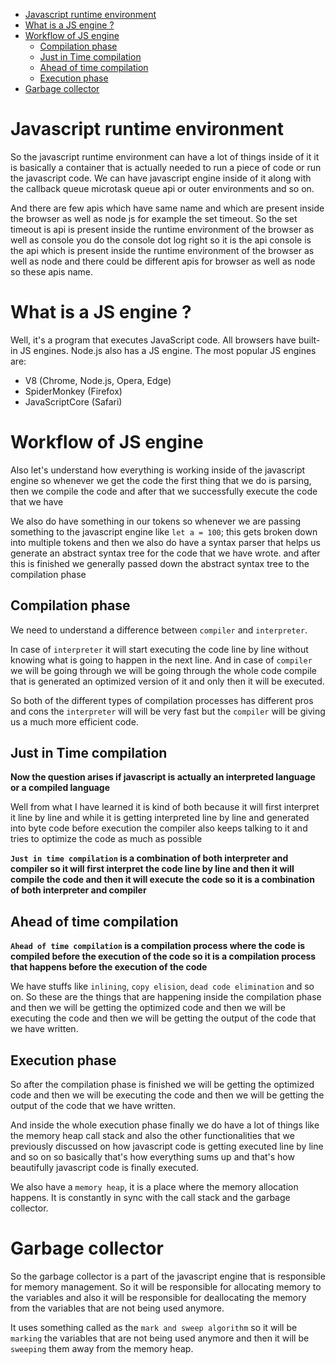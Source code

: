 <!-- TOC -->

- [Javascript runtime environment](#javascript-runtime-environment)
- [What is a JS engine ?](#what-is-a-js-engine-)
- [Workflow of JS engine](#workflow-of-js-engine)
  - [Compilation phase](#compilation-phase)
  - [Just in Time compilation](#just-in-time-compilation)
  - [Ahead of time compilation](#ahead-of-time-compilation)
  - [Execution phase](#execution-phase)
- [Garbage collector](#garbage-collector)

<!-- /TOC -->

# Javascript runtime environment

So the javascript runtime environment can have a lot of things inside of it it is basically a container that is actually needed to run a piece of code or run the javascript code. We can have javascript engine inside of it along with the callback queue microtask queue api or outer environments and so on.

And there are few apis which have same name and which are present inside the browser as well as node js for example the set timeout. So the set timeout is api is present inside the runtime environment of the browser as well as  console you do the console dot log right so it is the api console is the api which is present inside the runtime environment of the browser as well as node and there could be different apis for browser as well as node so these apis name.


# What is a JS engine ?

Well, it's a program that executes JavaScript code. All browsers have built-in JS engines. Node.js also has a JS engine. The most popular JS engines are:

- V8 (Chrome, Node.js, Opera, Edge)
- SpiderMonkey (Firefox)
- JavaScriptCore (Safari)


# Workflow of JS engine

Also let's understand how everything is working inside of the javascript engine so whenever we get the code the first thing that we do is parsing,  then we compile the code and after that we successfully execute the code that we have

We also do have something in our tokens so whenever we are passing something to the javascript engine like `let a = 100`;  this gets broken down into multiple tokens and then we also do have a syntax parser that helps us generate an abstract syntax tree for the code that we have wrote.  and after this is finished we generally passed down the abstract syntax tree to the compilation phase

## Compilation phase

We need to understand a difference between `compiler` and `interpreter`.

In case of `interpreter` it will start executing the code line by line without knowing what is going to happen in the next line. And in case of `compiler` we will be going through  we will be going through the whole code compile that is generated an optimized version of it and only then it will be executed. 

So both of the different types of compilation processes has different pros and cons the `interpreter` will will be very fast but the `compiler` will be giving us a much more efficient code.

## Just in Time compilation

**Now the question arises if javascript is actually an interpreted language or a compiled language**

Well from what I have learned it is kind of both because it will first interpret it line by line and while it is getting interpreted line by line and generated into byte code before execution the compiler also keeps talking to it and tries to optimize the code as much as possible

**`Just in time compilation` is a combination of both interpreter and compiler so it will first interpret the code line by line and then it will compile the code and then it will execute the code so it is a combination of both interpreter and compiler**


## Ahead of time compilation

**`Ahead of time compilation` is a compilation process where the code is compiled before the execution of the code so it is a compilation process that happens before the execution of the code**

We have stuffs like `inlining`, `copy elision`, `dead code elimination` and so on. So these are the things that are happening inside the compilation phase and then we will be getting the optimized code and then we will be executing the code and then we will be getting the output of the code that we have written.

## Execution phase

So after the compilation phase is finished we will be getting the optimized code and then we will be executing the code and then we will be getting the output of the code that we have written.

And inside the whole execution phase finally we do have a lot of things like the memory heap call stack and also the other functionalities that we previously discussed on how javascript code is getting executed line by line and so on so basically that's how everything sums up and that's how beautifully javascript code is finally executed. 


We also have a `memory heap`, it is a place where the memory allocation happens. It is constantly in sync with the call stack and the garbage collector.


# Garbage collector

So the garbage collector is a part of the javascript engine that is responsible for memory management. So it will be responsible for allocating memory to the variables and also it will be responsible for deallocating the memory from the variables that are not being used anymore.

It uses something called as the `mark and sweep algorithm` so it will be `marking` the variables that are not being used anymore and then it will be `sweeping` them away from the memory heap.